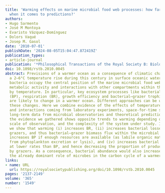 ```yaml
---
title: 'Warming effects on marine microbial food web processes: how far can we go
  when it comes to predictions?'
authors:
- Hugo Sarmento
- José M Montoya
- Evaristo Vázquez-Domínguez
- Dolors Vaqué
- Josep M. Gasol
date: '2010-07-01'
publishDate: '2024-08-05T15:04:47.872419Z'
publication_types:
- article-journal
publication: '*Philosophical Transactions of the Royal Society B: Biological Sciences*'
doi: 10.1098/rstb.2010.0045
abstract: Previsions of a warmer ocean as a consequence of climatic change point to
  a 2–6°C temperature rise during this century in surface oceanic waters. Heterotrophic
  bacteria occupy the central position of the marine microbial food web, and their
  metabolic activity and interactions with other compartments within the web are regulated
  by temperature. In particular, key ecosystem processes like bacterial production
  (BP), respiration (BR), growth efficiency and bacterial–grazer trophic interactions
  are likely to change in a warmer ocean. Different approaches can be used to predict
  these changes. Here we combine evidence of the effects of temperature on these processes
  and interactions coming from laboratory experiments, space-for-time substitutions,
  long-term data from microbial observatories and theoretical predictions. Some of
  the evidence we gathered shows opposite trends to warming depending on the spatio-temporal
  scale of observation, and the complexity of the system under study. In particular,
  we show that warming (i) increases BR, (ii) increases bacterial losses to their
  grazers, and thus bacterial–grazer biomass flux within the microbial food web, (iii)
  increases BP if enough resources are available (as labile organic matter derived
  from phytoplankton excretion or lysis), and (iv) increases bacterial losses to grazing
  at lower rates than BP, and hence decreasing the proportion of production removed
  by grazers. As a consequence, bacterial abundance would also increase and reinforce
  the already dominant role of microbes in the carbon cycle of a warmer ocean.
links:
- name: URL
  url: https://royalsocietypublishing.org/doi/10.1098/rstb.2010.0045
pages: '2137-2149'
volume: '365'
number: '1549'
---
```

